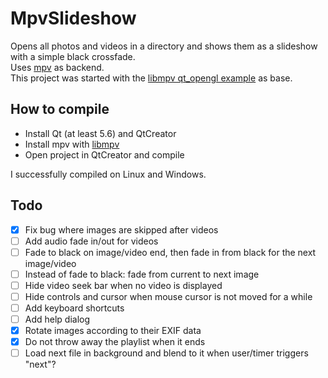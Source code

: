 # MpvSlideshow

Opens all photos and videos in a directory and shows them as a slideshow with a simple black crossfade.<br>
Uses [mpv](https://mpv.io/) as backend.<br>
This project was started with the 
[libmpv qt_opengl example](https://github.com/mpv-player/mpv-examples/tree/master/libmpv/qt_opengl) 
as base.

## How to compile

* Install Qt (at least 5.6) and QtCreator
* Install mpv with [libmpv](https://github.com/mpv-player/mpv-build#building-libmpv)
* Open project in QtCreator and compile

I successfully compiled on Linux and Windows.

## Todo

* [x] Fix bug where images are skipped after videos
* [ ] Add audio fade in/out for videos
* [ ] Fade to black on image/video end, then fade in from black for the next image/video
* [ ] Instead of fade to black: fade from current to next image
* [ ] Hide video seek bar when no video is displayed
* [ ] Hide controls and cursor when mouse cursor is not moved for a while
* [ ] Add keyboard shortcuts
* [ ] Add help dialog
* [x] Rotate images according to their EXIF data
* [x] Do not throw away the playlist when it ends
* [ ] Load next file in background and blend to it when user/timer triggers "next"?
